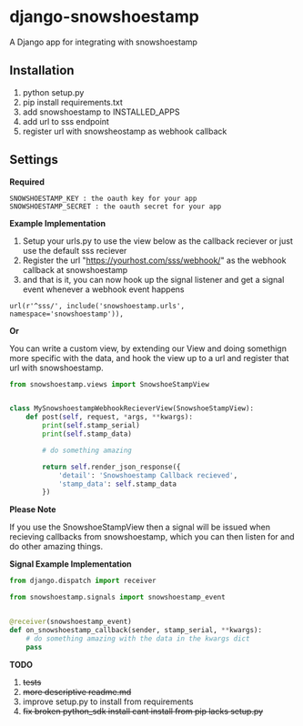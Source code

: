 django-snowshoestamp
====================

A Django app for integrating with snowshoestamp


Installation
------------

1. python setup.py
2. pip install requirements.txt
3. add snowshoestamp to INSTALLED_APPS
4. add url to sss endpoint
5. register url with snowsheostamp as webhook callback

Settings
--------


__Required__


```
SNOWSHOESTAMP_KEY : the oauth key for your app
SNOWSHOESTAMP_SECRET : the oauth secret for your app
```


__Example Implementation__

1. Setup your urls.py to use the view below as the callback reciever or just use the default sss reciever
2. Register the url "https://yourhost.com/sss/webhook/" as the webhook callback at snowshoestamp
3. and that is it, you can now hook up the signal listener and get a signal event whenever a webhook event happens

```
url(r'^sss/', include('snowshoestamp.urls', namespace='snowshoestamp')),
```

__Or__

You can write a custom view, by extending our View and doing somethign more specific with the data, and hook the view up to a url and register that url with snowshoestamp.

```views.py
from snowshoestamp.views import SnowshoeStampView


class MySnowshoestampWebhookRecieverView(SnowshoeStampView):
    def post(self, request, *args, **kwargs):
        print(self.stamp_serial)
        print(self.stamp_data)

        # do something amazing

        return self.render_json_response({
            'detail': 'Snowshoestamp Callback recieved',
            'stamp_data': self.stamp_data
        })
```


__Please Note__

If you use the SnowshoeStampView then a signal will be issued when recieving callbacks from snowshoestamp, which you can then listen for and do other amazing things.


__Signal Example Implementation__


```signals.py
from django.dispatch import receiver

from snowshoestamp.signals import snowshoestamp_event


@receiver(snowshoestamp_event)
def on_snowshoestamp_callback(sender, stamp_serial, **kwargs):
    # do something amazing with the data in the kwargs dict
    pass
```


__TODO__

1. ~~tests~~
2. ~~more descriptive readme.md~~
3. improve setup.py to install from requirements
4. ~~fix broken python_sdk install cant install from pip lacks setup.py~~
